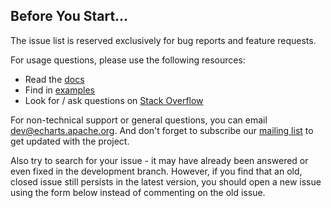 ## Before You Start...

The issue list is reserved exclusively for bug reports and feature requests.

For usage questions, please use the following resources:

- Read the [docs](https://echarts.apache.org/en/option.html)
- Find in [examples](https://echarts.apache.org/examples/en/index.html)
- Look for / ask questions on [Stack Overflow](https://stackoverflow.com/questions/tagged/echarts)

For non-technical support or general questions, you can email [dev@echarts.apache.org](mailto:dev@echarts.apache.org). And don't forget to subscribe our [mailing list](https://echarts.apache.org/en/maillist.html) to get updated with the project.

Also try to search for your issue - it may have already been answered or even fixed in the development branch. However, if you find that an old, closed issue still persists in the latest version, you should open a new issue using the form below instead of commenting on the old issue.
